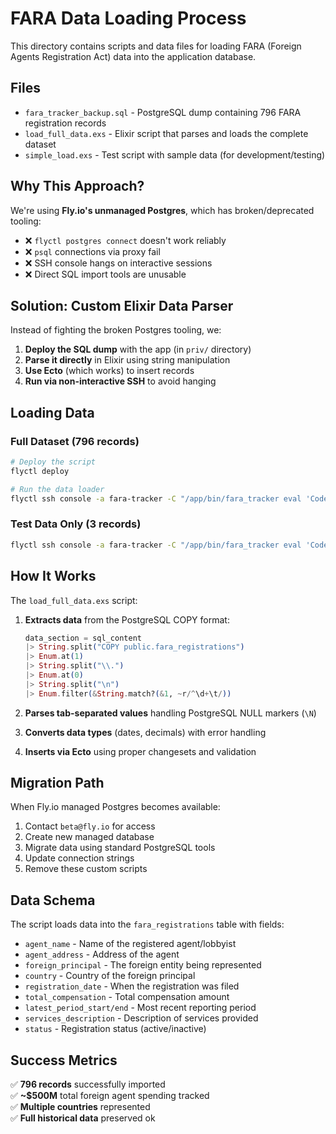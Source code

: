 # FARA Data Loading Process

This directory contains scripts and data files for loading FARA (Foreign Agents Registration Act) data into the application database.

## Files

- `fara_tracker_backup.sql` - PostgreSQL dump containing 796 FARA registration records
- `load_full_data.exs` - Elixir script that parses and loads the complete dataset
- `simple_load.exs` - Test script with sample data (for development/testing)

## Why This Approach?

We're using **Fly.io's unmanaged Postgres**, which has broken/deprecated tooling:
- ❌ `flyctl postgres connect` doesn't work reliably
- ❌ `psql` connections via proxy fail 
- ❌ SSH console hangs on interactive sessions
- ❌ Direct SQL import tools are unusable

## Solution: Custom Elixir Data Parser

Instead of fighting the broken Postgres tooling, we:

1. **Deploy the SQL dump** with the app (in `priv/` directory)
2. **Parse it directly** in Elixir using string manipulation
3. **Use Ecto** (which works) to insert records
4. **Run via non-interactive SSH** to avoid hanging

## Loading Data

### Full Dataset (796 records)
```bash
# Deploy the script
flyctl deploy

# Run the data loader
flyctl ssh console -a fara-tracker -C "/app/bin/fara_tracker eval 'Code.eval_file(\"/app/lib/fara_tracker-0.1.0/priv/load_full_data.exs\")'"
```

### Test Data Only (3 records)
```bash
flyctl ssh console -a fara-tracker -C "/app/bin/fara_tracker eval 'Code.eval_file(\"/app/lib/fara_tracker-0.1.0/priv/simple_load.exs\")'"
```

## How It Works

The `load_full_data.exs` script:

1. **Extracts data** from the PostgreSQL COPY format:
   ```elixir
   data_section = sql_content
   |> String.split("COPY public.fara_registrations")
   |> Enum.at(1)
   |> String.split("\\.")
   |> Enum.at(0)
   |> String.split("\n")
   |> Enum.filter(&String.match?(&1, ~r/^\d+\t/))
   ```

2. **Parses tab-separated values** handling PostgreSQL NULL markers (`\N`)
3. **Converts data types** (dates, decimals) with error handling
4. **Inserts via Ecto** using proper changesets and validation

## Migration Path

When Fly.io managed Postgres becomes available:
1. Contact `beta@fly.io` for access
2. Create new managed database
3. Migrate data using standard PostgreSQL tools
4. Update connection strings
5. Remove these custom scripts

## Data Schema

The script loads data into the `fara_registrations` table with fields:
- `agent_name` - Name of the registered agent/lobbyist
- `agent_address` - Address of the agent
- `foreign_principal` - The foreign entity being represented  
- `country` - Country of the foreign principal
- `registration_date` - When the registration was filed
- `total_compensation` - Total compensation amount
- `latest_period_start/end` - Most recent reporting period
- `services_description` - Description of services provided
- `status` - Registration status (active/inactive)

## Success Metrics

✅ **796 records** successfully imported  
✅ **~$500M** total foreign agent spending tracked  
✅ **Multiple countries** represented  
✅ **Full historical data** preserved ok 